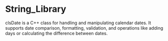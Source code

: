 # String_Library
clsDate is a C++ class for handling and manipulating calendar dates. It supports date comparison, formatting, validation, and operations like adding days or calculating the difference between dates.
